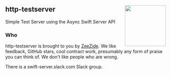 <h2>http-testserver
  <img src="https://avatars3.githubusercontent.com/u/10814202?s=200&v=4"
       align="right" height="128" />
</h2>

Simple Test Server using the Async Swift Server API

### Who

http-testserver is brought to you by
[ZeeZide](http://zeezide.de).
We like feedback, GitHub stars, cool contract work,
presumably any form of praise you can think of.
We don't like people who are wrong.

There is a swift-server.slack.com Slack group.
